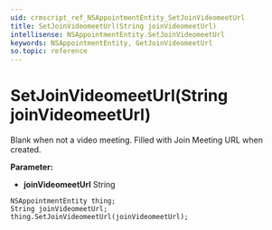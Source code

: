```yaml
---
uid: crmscript_ref_NSAppointmentEntity_SetJoinVideomeetUrl
title: SetJoinVideomeetUrl(String joinVideomeetUrl)
intellisense: NSAppointmentEntity.SetJoinVideomeetUrl
keywords: NSAppointmentEntity, GetJoinVideomeetUrl
so.topic: reference
---
```


# SetJoinVideomeetUrl(String joinVideomeetUrl)

Blank when not a video meeting. Filled with Join Meeting URL when created.

**Parameter:** 
* **joinVideomeetUrl** String

```crmscript
NSAppointmentEntity thing;
String joinVideomeetUrl;
thing.SetJoinVideomeetUrl(joinVideomeetUrl);
```

